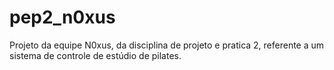 # pep2_n0xus
Projeto da equipe N0xus, da disciplina de projeto e pratica 2, referente a um sistema de controle de estúdio de pilates.
